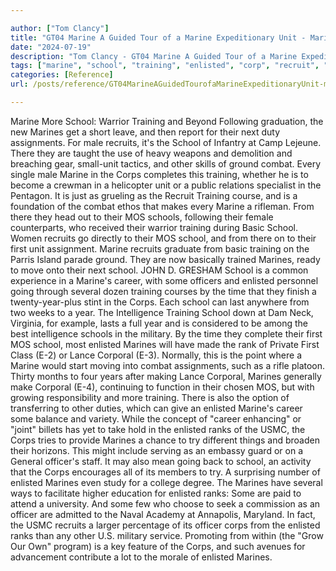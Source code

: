 ```yaml
---

author: ["Tom Clancy"]
title: "GT04 Marine A Guided Tour of a Marine Expeditionary Unit - Marine_split_030.html"
date: "2024-07-19"
description: "Tom Clancy - GT04 Marine A Guided Tour of a Marine Expeditionary Unit"
tags: ["marine", "school", "training", "enlisted", "corp", "recruit", "mo", "officer", "rank", "assignment", "combat", "first", "career", "year", "corporal", "try", "warrior", "following", "next", "duty", "male", "ground", "every", "unit", "course"]
categories: [Reference]
url: /posts/reference/GT04MarineAGuidedTourofaMarineExpeditionaryUnit-marinesplit030html

---
```



Marine
More School: Warrior Training and Beyond
Following graduation, the new Marines get a short leave, and then report for their next duty assignments. For male recruits, it's the School of Infantry at Camp Lejeune. There they are taught the use of heavy weapons and demolition and breaching gear, small-unit tactics, and other skills of ground combat. Every single male Marine in the Corps completes this training, whether he is to become a crewman in a helicopter unit or a public relations specialist in the Pentagon. It is just as grueling as the Recruit Training course, and is a foundation of the combat ethos that makes every Marine a rifleman. From there they head out to their MOS schools, following their female counterparts, who received their warrior training during Basic School. Women recruits go directly to their MOS school, and from there on to their first unit assignment.
Marine recruits graduate from basic training on the Parris Island parade ground. They are now basically trained Marines, ready to move onto their next school.
JOHN D. GRESHAM
School is a common experience in a Marine's career, with some officers and enlisted personnel going through several dozen training courses by the time that they finish a twenty-year-plus stint in the Corps. Each school can last anywhere from two weeks to a year. The Intelligence Training School down at Dam Neck, Virginia, for example, lasts a full year and is considered to be among the best intelligence schools in the military. By the time they complete their first MOS school, most enlisted Marines will have made the rank of Private First Class (E-2) or Lance Corporal (E-3). Normally, this is the point where a Marine would start moving into combat assignments, such as a rifle platoon. Thirty months to four years after making Lance Corporal, Marines generally make Corporal (E-4), continuing to function in their chosen MOS, but with growing responsibility and more training.
There is also the option of transferring to other duties, which can give an enlisted Marine's career some balance and variety. While the concept of "career enhancing" or "joint" billets has yet to take hold in the enlisted ranks of the USMC, the Corps tries to provide Marines a chance to try different things and broaden their horizons. This might include serving as an embassy guard or on a General officer's staff. It may also mean going back to school, an activity that the Corps encourages all of its members to try. A surprising number of enlisted Marines even study for a college degree. The Marines have several ways to facilitate higher education for enlisted ranks: Some are paid to attend a university. And some few who choose to seek a commission as an officer are admitted to the Naval Academy at Annapolis, Maryland. In fact, the USMC recruits a larger percentage of its officer corps from the enlisted ranks than any other U.S. military service. Promoting from within (the "Grow Our Own" program) is a key feature of the Corps, and such avenues for advancement contribute a lot to the morale of enlisted Marines.
